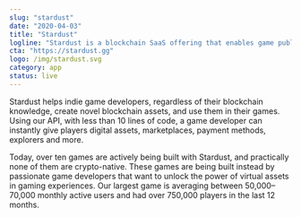 ```yaml
---
slug: "stardust"
date: "2020-04-03"
title: "Stardust"
logline: "Stardust is a blockchain SaaS offering that enables game publishers to easily create and implement blockchain assets into their games."
cta: "https://stardust.gg"
logo: /img/stardust.svg
category: app
status: live
---
```


Stardust helps indie game developers, regardless of their blockchain knowledge, create novel blockchain assets, and use them in their games. Using our API, with less than 10 lines of code, a game developer can instantly give players digital assets, marketplaces, payment methods, explorers and more.

Today, over ten games are actively being built with Stardust, and practically none of them are crypto-native. These games are being built instead by passionate game developers that want to unlock the power of virtual assets in gaming experiences. Our largest game is averaging between 50,000–70,000 monthly active users and had over 750,000 players in the last 12 months.
